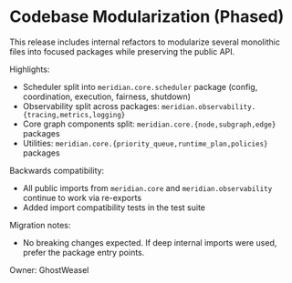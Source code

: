 # Codebase Modularization (Phased)

This release includes internal refactors to modularize several monolithic files into focused packages while preserving the public API.

Highlights:
- Scheduler split into `meridian.core.scheduler` package (config, coordination, execution, fairness, shutdown)
- Observability split across packages: `meridian.observability.{tracing,metrics,logging}`
- Core graph components split: `meridian.core.{node,subgraph,edge}` packages
- Utilities: `meridian.core.{priority_queue,runtime_plan,policies}` packages

Backwards compatibility:
- All public imports from `meridian.core` and `meridian.observability` continue to work via re-exports
- Added import compatibility tests in the test suite

Migration notes:
- No breaking changes expected. If deep internal imports were used, prefer the package entry points.

Owner: GhostWeasel
